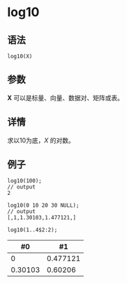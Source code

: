 # log10

## 语法

`log10(X)`

## 参数

**X** 可以是标量、向量、数据对、矩阵或表。

## 详情

求以10为底，*X* 的对数。

## 例子

```
log10(100);
// output
2

log10(0 10 20 30 NULL);
// output
[,1,1.30103,1.477121,]

log10(1..4$2:2);
```

| #0 | #1 |
| --- | --- |
| 0 | 0.477121 |
| 0.30103 | 0.60206 |

